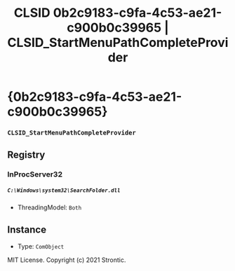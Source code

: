 ﻿---
title: "CLSID 0b2c9183-c9fa-4c53-ae21-c900b0c39965 | CLSID_StartMenuPathCompleteProvider"
excerpt: What is COM-Object CLSID 0b2c9183-c9fa-4c53-ae21-c900b0c39965?
---

# {0b2c9183-c9fa-4c53-ae21-c900b0c39965}

### `CLSID_StartMenuPathCompleteProvider`

## Registry


### InProcServer32

##### `C:\Windows\system32\SearchFolder.dll`
* ThreadingModel: `Both`

## Instance

* Type: `ComObject`

MIT License. Copyright (c) 2021 Strontic.


